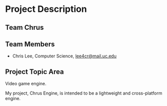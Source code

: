 # Project Description
## Team Chrus
## Team Members
- Chris Lee, Computer Science, lee4cr@mail.uc.edu
## Project Topic Area
Video game engine.

My project, Chrus Engine, is intended to be a lightweight and cross-platform engine.
